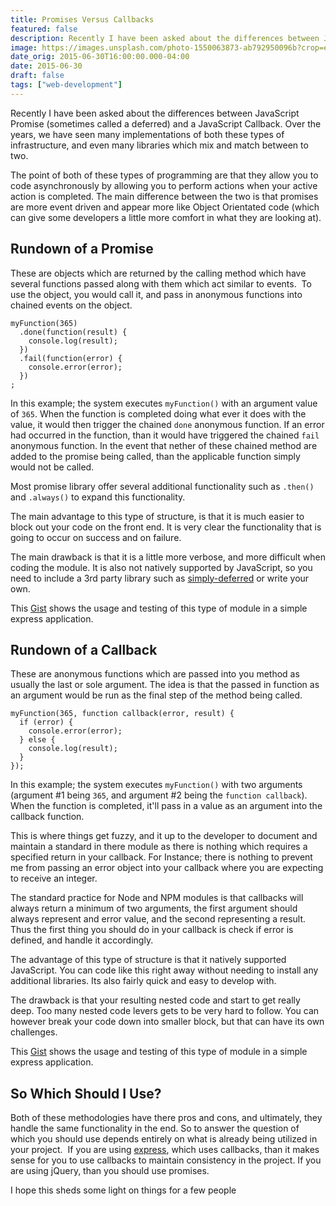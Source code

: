 ```yaml
---
title: Promises Versus Callbacks
featured: false
description: Recently I have been asked about the differences between JavaScript Promise (sometimes called a deferred) and a JavaScript Callback. Over the years, we haveseen many implementations of both these types of infrastructure, and even manylibraries which mix and match between to two.The point of both of these types of programming are that they allow you to codeasynchronously by allowing you to perform actions when your active action iscompleted. The main difference between the two is that prom
image: https://images.unsplash.com/photo-1550063873-ab792950096b?crop=entropy&cs=tinysrgb&fit=max&fm=jpg&ixid=MXwxMTc3M3wwfDF8c2VhcmNofDF8fFByb21pc2VzfGVufDB8fHw&ixlib=rb-1.2.1&q=80&w=2000
date_orig: 2015-06-30T16:00:00.000-04:00
date: 2015-06-30
draft: false
tags: ["web-development"]
---
```


Recently I have been asked about the differences between JavaScript Promise (sometimes called a deferred) and a JavaScript Callback. Over the years, we have seen many implementations of both these types of infrastructure, and even many libraries which mix and match between to two.

The point of both of these types of programming are that they allow you to code asynchronously by allowing you to perform actions when your active action is completed. The main difference between the two is that promises are more event driven and appear more like Object Orientated code (which can give some developers a little more comfort in what they are looking at).

## Rundown of a Promise

These are objects which are returned by the calling method which have several functions passed along with them which act similar to events.  To use the object, you would call it, and pass in anonymous functions into chained events on the object.

```
myFunction(365)
  .done(function(result) {
    console.log(result);
  })
  .fail(function(error) {
    console.error(error);
  })
;
```

In this example; the system executes `myFunction()` with an argument value of `365`. When the function is completed doing what ever it does with the value, it would then trigger the chained `done` anonymous function. If an error had occurred in the function, than it would have triggered the chained `fail` anonymous function. In the event that nether of these chained method are added to the promise being called, than the applicable function simply would not be called.

Most promise library offer several additional functionality such as `.then()` and `.always()` to expand this functionality.

The main advantage to this type of structure, is that it is much easier to block out your code on the front end. It is very clear the functionality that is going to occur on success and on failure.

The main drawback is that it is a little more verbose, and more difficult when coding the module. It is also not natively supported by JavaScript, so you need to include a 3rd party library such as [simply-deferred](https://github.com/sudhirj/simply-deferred) or write your own.

This [Gist](https://gist.github.com/liaodrake/bcbb8f6dad8c68c195ae) shows the usage and testing of this type of module in a simple express application.

## Rundown of a Callback

These are anonymous functions which are passed into you method as usually the last or sole argument. The idea is that the passed in function as an argument would be run as the final step of the method being called.

```
myFunction(365, function callback(error, result) {
  if (error) {
    console.error(error);
  } else {
    console.log(result);
  }
});
```

In this example; the system executes `myFunction()` with two arguments (argument #1 being `365`, and argument #2 being the `function callback`). When the function is completed, it'll pass in a value as an argument into the callback function.

This is where things get fuzzy, and it up to the developer to document and maintain a standard in there module as there is nothing which requires a specified return in your callback. For Instance; there is nothing to prevent me from passing an error object into your callback where you are expecting to receive an integer.

The standard practice for Node and NPM modules is that callbacks will always return a minimum of two arguments, the first argument should always represent and error value, and the second representing a result. Thus the first thing you should do in your callback is check if error is defined, and handle it accordingly.

The advantage of this type of structure is that it natively supported JavaScript. You can code like this right away without needing to install any additional libraries. Its also fairly quick and easy to develop with.

The drawback is that your resulting nested code and start to get really deep. Too many nested code levers gets to be very hard to follow. You can however break your code down into smaller block, but that can have its own challenges.

This [Gist](https://gist.github.com/liaodrake/019d5eb1c31f1866399f) shows the usage and testing of this type of module in a simple express application.

## So Which Should I Use?

Both of these methodologies have there pros and cons, and ultimately, they handle the same functionality in the end. So to answer the question of which you should use depends entirely on what is already being utilized in your project.  If you are using [express](http://expressjs.com/), which uses callbacks, than it makes sense for you to use callbacks to maintain consistency in the project. If you are using jQuery, than you should use promises.

I hope this sheds some light on things for a few people
